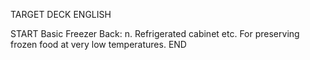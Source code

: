 TARGET DECK
ENGLISH

START
Basic
Freezer
Back: n. Refrigerated cabinet etc. For preserving frozen food at very low temperatures.
END
